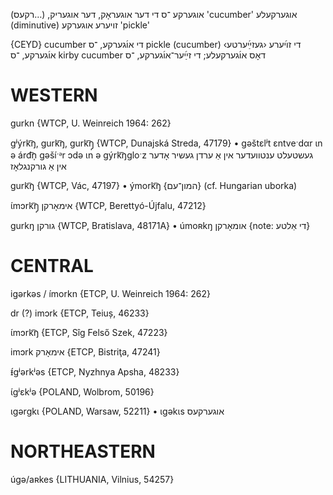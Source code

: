 אוגערקע
־ס
די
דער אוגעראָק, דער אוגעריק,‏ (…רקעס‏)
'cucumber'
אוגערקעלע
(diminutive)
זויערע אוגערקע
'pickle'

{CEYD}
cucumber	די או֜גערקע, ־ס
pickle (cucumber) די זױ֜ערע ‹געזײַ֜ערטע› או֜גערקע, ־ס
kirby cucumber	דאָס או֜גערקעלע; די זײַ֜ער־או֜גערקע, ־ס

WESTERN
========

gurkn {WTCP, U. Weinreich 1964: 262}

gʲýrk͡ŋ, gurk͡ŋ, gurk͡ŋ̩ {WTCP, Dunajská Streda, 47179}
	•	gəštɛlʲt ɛntveˑdαr ɩn ə árd͡n̩ gəšíˑᵊr ɔdə ɩn ə gýrk͡ŋgloˑz געשטעלט ענטוועדער אין אַ ערדן געשיר אָדער אין אַ גורקנגלאָז

gurk͡ŋ {WTCP, Vác, 47197}
	•	ýmork͡ŋ {המון־עם} (cf. Hungarian uborka)

ɩ́mɔrk͡ŋ̩ אימאָרקן {WTCP, Berettyó-Újfalu, 47212}

gurkŋ גורקן {WTCP, Bratislava, 48171A} 
	•	úmoʀkŋ אומאָרקן {note: די אַלטע}

CENTRAL
========

igərkəs / ímorkn {ETCP, U. Weinreich 1964: 262}

dr (?) imɔrk {ETCP, Teiuș, 46233}

ɩ́mɔrk͡ŋ {ETCP, Sîg Felső Szek, 47223}

imɔrk אימאָרק {ETCP, Bistriţa, 47241}

ᵻ́gʲərkʲəs {ETCP, Nyzhnya Apsha, 48233}

ɩ́gʲɛkʲə {POLAND, Wolbrom, 50196}

ɩgərgkɩ {POLAND, Warsaw, 52211}
	•	ɩgəkɩs אוגערקעס

NORTHEASTERN
==============

úgə/aʀkes {LITHUANIA, Vilnius, 54257}